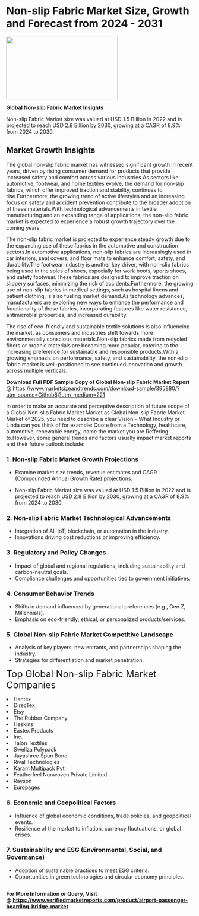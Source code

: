 <H1>Non-slip Fabric Market Size, Growth and Forecast from 2024 - 2031</H1><img class="aligncenter size-medium wp-image-584254" src="https://thirdeyenews.in/wp-content/uploads/2024/09/Global-Market-Research-300x168.jpeg" alt="" width="300" height="168" /><p><strong>Global&nbsp;<a href="https://www.marketsizeandtrends.com/download-sample/395880/?utm_source=Github8j?utm_medium=221">Non-slip Fabric Market</a> Insights</strong></p><p>Non-slip Fabric Market size was valued at USD 1.5 Billion in 2022 and is projected to reach USD 2.8 Billion by 2030, growing at a CAGR of 8.9% from 2024 to 2030.</p><p><h2>Market Growth Insights</h2> <p>The global non-slip fabric market has witnessed significant growth in recent years, driven by rising consumer demand for products that provide increased safety and comfort across various industries.As sectors like automotive, footwear, and home textiles evolve, the demand for non-slip fabrics, which offer improved traction and stability, continues to rise.Furthermore, the growing trend of active lifestyles and an increasing focus on safety and accident prevention contribute to the broader adoption of these materials.With technological advancements in textile manufacturing and an expanding range of applications, the non-slip fabric market is expected to experience a robust growth trajectory over the coming years.</p> <p>The non-slip fabric market is projected to experience steady growth due to the expanding use of these fabrics in the automotive and construction sectors.In automotive applications, non-slip fabrics are increasingly used in car interiors, seat covers, and floor mats to enhance comfort, safety, and durability.The footwear industry is another key driver, with non-slip fabrics being used in the soles of shoes, especially for work boots, sports shoes, and safety footwear.These fabrics are designed to improve traction on slippery surfaces, minimizing the risk of accidents.Furthermore, the growing use of non-slip fabrics in medical settings, such as hospital linens and patient clothing, is also fueling market demand.As technology advances, manufacturers are exploring new ways to enhance the performance and functionality of these fabrics, incorporating features like water resistance, antimicrobial properties, and increased durability.<p>The rise of eco-friendly and sustainable textile solutions is also influencing the market, as consumers and industries shift towards more environmentally conscious materials.Non-slip fabrics made from recycled fibers or organic materials are becoming more popular, catering to the increasing preference for sustainable and responsible products.With a growing emphasis on performance, safety, and sustainability, the non-slip fabric market is well-positioned to see continued innovation and growth across multiple verticals.</p> <p><span class=""><strong>Download Full PDF Sample Copy of Global Non-slip Fabric Market Report</strong> @ <a href="https://www.marketsizeandtrends.com/download-sample/395880/?utm_source=Github8j?utm_medium=221" target="_blank">https://www.marketsizeandtrends.com/download-sample/395880/?utm_source=Github8j?utm_medium=221</a></span></p><p>In order to make an accurate and perceptive description of future scope of a Global&nbsp;Non-slip Fabric Market Market as Global&nbsp;Non-slip Fabric Market Market of 2025, you need to describe a clear Vision &ndash; What Industry or Linda can you think of for example: Quote from a Technology, healthcare, automotive, renewable energy, name the market you are Reffering to.However, some general trends and factors usually impact market reports and their future outlook include:</p><h3>1.&nbsp;<strong>Non-slip Fabric Market Growth Projections</strong></h3><ul><li>Examine market size trends, revenue estimates and CAGR (Compounded Annual Growth Rate) projections.</li><li><p>Non-slip Fabric Market size was valued at USD 1.5 Billion in 2022 and is projected to reach USD 2.8 Billion by 2030, growing at a CAGR of 8.9% from 2024 to 2030.</p></li></ul><h3>2.&nbsp;<strong>Non-slip Fabric Market Technological Advancements</strong></h3><ul><li>Integration of AI, IoT, blockchain, or automation in the industry.</li><li>Innovations driving cost reductions or improving efficiency.</li></ul><h3>3.&nbsp;<strong>Regulatory and Policy Changes</strong></h3><ul><li>Impact of global and regional regulations, including sustainability and carbon-neutral goals.</li><li>Compliance challenges and opportunities tied to government initiatives.</li></ul><h3>4.&nbsp;<strong>Consumer Behavior Trends</strong></h3><ul><li>Shifts in demand influenced by generational preferences (e.g., Gen Z, Millennials).</li><li>Emphasis on eco-friendly, ethical, or personalized products/services.</li></ul><h3>5.&nbsp;<strong>Global Non-slip Fabric Market Competitive Landscape</strong></h3><ul><li>Analysis of key players, new entrants, and partnerships shaping the industry.</li><li>Strategies for differentiation and market penetration.</li></ul><p data-pm-slice="1 1 []"><span style="color: inherit; font-family: inherit; font-size: 25px;">Top Global Non-slip Fabric Market Companies</span></p><div class="" data-test-id=""><p><li>Hantex</li><li> DirecTex</li><li> Etsy</li><li> The Rubber Company</li><li> Heskins</li><li> Eastex Products</li><li> Inc.</li><li> Talon Textiles</li><li> Swellza Polypack</li><li> Jayashree Spun Bond</li><li> Rival Technologies</li><li> Karam Multipack Pvt</li><li> Featherfeel Nonwoven Private Limited</li><li> Rayson</li><li> Europages</li></p></div><h3>6.&nbsp;<strong>Economic and Geopolitical Factors</strong></h3><ul><li>Influence of global economic conditions, trade policies, and geopolitical events.</li><li>Resilience of the market to inflation, currency fluctuations, or global crises.</li></ul><h3>7.&nbsp;<strong>Sustainability and ESG (Environmental, Social, and Governance)</strong></h3><ul><li>Adoption of sustainable practices to meet ESG criteria.</li><li>Opportunities in green technologies and circular economy principles.</li></ul><h2><strong style="font-size: 14px;">For More Information or Query, Visit @&nbsp;</strong><a style="background-color: #ffffff; font-size: 14px;" href="https://www.marketsizeandtrends.com/report/non-slip-fabric-market/" target="_blank">https://www.verifiedmarketreports.com/product/airport-passenger-boarding-bridge-market</a></h2>